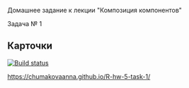Домашнее задание к лекции "Композиция компонентов"

Задача № 1

## Карточки

[![Build status](https://ci.appveyor.com/api/projects/status/rxxcpdfrbad70uob?svg=true)](https://ci.appveyor.com/project/ChumakovaAnna/r-hw-5-task-1-qc2m8)

https://chumakovaanna.github.io/R-hw-5-task-1/
